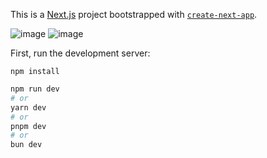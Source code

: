 This is a [Next.js](https://nextjs.org/) project bootstrapped with [`create-next-app`](https://github.com/vercel/next.js/tree/canary/packages/create-next-app).

![image](https://github.com/yashbhangale/task/assets/68957369/70cd8f5d-d6ac-4ac3-928b-971de1064175)
![image](https://github.com/yashbhangale/task/assets/68957369/8c8d6b03-47fd-4f7e-a808-e670153ad62c)


First, run the development server:
```
npm install
```
```bash
npm run dev
# or
yarn dev
# or
pnpm dev
# or
bun dev
```

